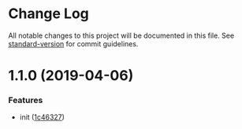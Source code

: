 # Change Log

All notable changes to this project will be documented in this file. See [standard-version](https://github.com/conventional-changelog/standard-version) for commit guidelines.

<a name="1.1.0"></a>
# 1.1.0 (2019-04-06)


### Features

* init ([1c46327](https://github.com/ixiaer/icon-ionicons/commit/1c46327))
